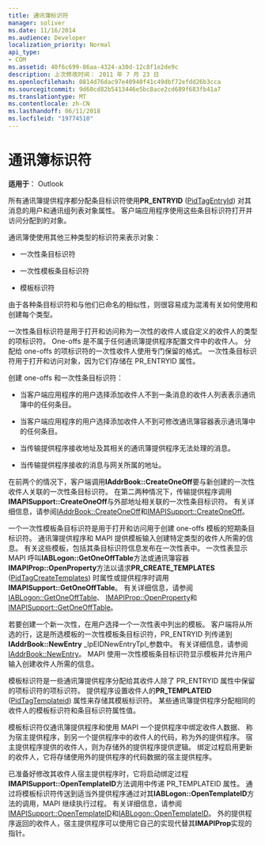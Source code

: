 ```yaml
---
title: 通讯簿标识符
manager: soliver
ms.date: 11/16/2014
ms.audience: Developer
localization_priority: Normal
api_type:
- COM
ms.assetid: 40f6c699-86aa-4324-a30d-12c8f1e2de9c
description: 上次修改时间： 2011 年 7 月 23 日
ms.openlocfilehash: 0814d76dac97e40940f41c49dbf72efdd26b3cca
ms.sourcegitcommit: 9d60cd82b5413446e5bc8ace2cd689f683fb41a7
ms.translationtype: MT
ms.contentlocale: zh-CN
ms.lasthandoff: 06/11/2018
ms.locfileid: "19774510"
---
```

# <a name="address-book-identifiers"></a>通讯簿标识符

  
  
**适用于**： Outlook 
  
所有通讯簿提供程序都分配条目标识符使用**PR_ENTRYID** ([PidTagEntryId](pidtagentryid-canonical-property.md)) 对其消息的用户和通讯组列表对象属性。 客户端应用程序使用这些条目标识符打开并访问分配到的对象。
  
通讯簿使使用其他三种类型的标识符来表示对象：
  
- 一次性条目标识符
    
- 一次性模板条目标识符
    
- 模板标识符
    
由于各种条目标识符和与他们已命名的相似性，则很容易成为混淆有关如何使用和创建每个类型。 
  
一次性条目标识符是用于打开和访问称为一次性的收件人或自定义的收件人的类型的项标识符。 One-offs 是不属于任何通讯簿提供程序配置文件中的收件人。 分配给 one-offs 的项标识符的一次性收件人使用专门保留的格式。 一次性条目标识符用于打开和访问对象，因为它们存储在 PR_ENTRYID 属性。
  
创建 one-offs 和一次性条目标识符：
  
- 当客户端应用程序的用户选择添加收件人不到一条消息的收件人列表表示通讯簿中的任何条目。
    
- 当客户端应用程序的用户选择添加收件人不到可修改通讯簿容器表示通讯簿中的任何条目。
    
- 当传输提供程序接收地址及其相关的通讯簿提供程序无法处理的消息。
    
- 当传输提供程序接收的消息与网关所属的地址。
    
在前两个的情况下，客户端调用**IAddrBook::CreateOneOff**要与新创建的一次性收件人关联的一次性条目标识符。 在第二两种情况下，传输提供程序调用**IMAPISupport::CreateOneOff**与外部地址相关联的一次性条目标识符。 有关详细信息，请参阅[IAddrBook::CreateOneOff](iaddrbook-createoneoff.md)和[IMAPISupport::CreateOneOff](imapisupport-createoneoff.md)。
  
一个一次性模板条目标识符是用于打开和访问用于创建 one-offs 模板的短期条目标识符。 通讯簿提供程序和 MAPI 提供模板输入创建特定类型的收件人所需的信息。 有关这些模板，包括其条目标识符信息发布在一次性表中。 一次性表显示 MAPI 呼叫**IABLogon::GetOneOffTable**方法或通讯簿容器**IMAPIProp::OpenProperty**方法以请求**PR_CREATE_TEMPLATES** ([PidTagCreateTemplates](pidtagcreatetemplates-canonical-property.md)) 时属性或提供程序时调用**IMAPISupport::GetOneOffTable**。 有关详细信息，请参阅[IABLogon::GetOneOffTable](iablogon-getoneofftable.md)、 [IMAPIProp::OpenProperty](imapiprop-openproperty.md)和[IMAPISupport::GetOneOffTable](imapisupport-getoneofftable.md)。
  
若要创建一个新一次性，在用户选择一个一次性表中列出的模板。 客户端将从所选的行，这是所选模板的一次性模板条目标识符，PR_ENTRYID 列传递到**IAddrBook::NewEntry** _lpEIDNewEntryTpl_参数中。 有关详细信息，请参阅[IAddrBook::NewEntry](iaddrbook-newentry.md)。 MAPI 使用一次性模板条目标识符显示模板并允许用户输入创建收件人所需的信息。 
  
模板标识符是一些通讯簿提供程序分配给其收件人除了 PR_ENTRYID 属性中保留的项标识符的项标识符。 提供程序设置收件人的**PR_TEMPLATEID** ([PidTagTemplateid](pidtagtemplateid-canonical-property.md)) 属性来存储其模板标识符。 某些通讯簿提供程序分配相同的收件人的模板标识符和条目标识符属性值。
  
模板标识符仅通讯簿提供程序和使用 MAPI 一个提供程序中绑定收件人数据、 称为宿主提供程序，到另一个提供程序中的收件人的代码，称为外的提供程序。 宿主提供程序提供的收件人，则为存储外的提供程序提供逻辑。 绑定过程启用更新的收件人，它将存储使用外的提供程序的代码数据的宿主提供程序。
  
已准备好修改其收件人宿主提供程序时，它将启动绑定过程**IMAPISupport::OpenTemplateID**方法调用中传递 PR_TEMPLATEID 属性。 通过将模板标识符传送到适当外提供程序通过对其**IABLogon::OpenTemplateID**方法的调用，MAPI 继续执行过程。 有关详细信息，请参阅[IMAPISupport::OpenTemplateID](imapisupport-opentemplateid.md)和[IABLogon::OpenTemplateID](iablogon-opentemplateid.md)。 外的提供程序返回的收件人，宿主提供程序可以使用它自己的实现代替其**IMAPIProp**实现的指针。 
  


